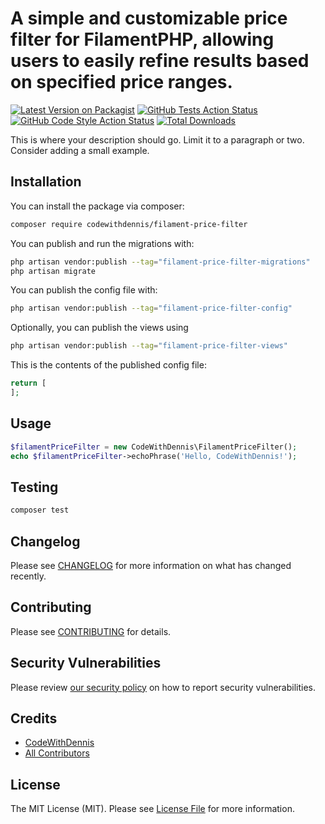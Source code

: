 # A simple and customizable price filter for FilamentPHP, allowing users to easily refine results based on specified price ranges.

[![Latest Version on Packagist](https://img.shields.io/packagist/v/codewithdennis/filament-price-filter.svg?style=flat-square)](https://packagist.org/packages/codewithdennis/filament-price-filter)
[![GitHub Tests Action Status](https://img.shields.io/github/actions/workflow/status/codewithdennis/filament-price-filter/run-tests.yml?branch=main&label=tests&style=flat-square)](https://github.com/codewithdennis/filament-price-filter/actions?query=workflow%3Arun-tests+branch%3Amain)
[![GitHub Code Style Action Status](https://img.shields.io/github/actions/workflow/status/codewithdennis/filament-price-filter/fix-php-code-styling.yml?branch=main&label=code%20style&style=flat-square)](https://github.com/codewithdennis/filament-price-filter/actions?query=workflow%3A"Fix+PHP+code+styling"+branch%3Amain)
[![Total Downloads](https://img.shields.io/packagist/dt/codewithdennis/filament-price-filter.svg?style=flat-square)](https://packagist.org/packages/codewithdennis/filament-price-filter)



This is where your description should go. Limit it to a paragraph or two. Consider adding a small example.

## Installation

You can install the package via composer:

```bash
composer require codewithdennis/filament-price-filter
```

You can publish and run the migrations with:

```bash
php artisan vendor:publish --tag="filament-price-filter-migrations"
php artisan migrate
```

You can publish the config file with:

```bash
php artisan vendor:publish --tag="filament-price-filter-config"
```

Optionally, you can publish the views using

```bash
php artisan vendor:publish --tag="filament-price-filter-views"
```

This is the contents of the published config file:

```php
return [
];
```

## Usage

```php
$filamentPriceFilter = new CodeWithDennis\FilamentPriceFilter();
echo $filamentPriceFilter->echoPhrase('Hello, CodeWithDennis!');
```

## Testing

```bash
composer test
```

## Changelog

Please see [CHANGELOG](CHANGELOG.md) for more information on what has changed recently.

## Contributing

Please see [CONTRIBUTING](.github/CONTRIBUTING.md) for details.

## Security Vulnerabilities

Please review [our security policy](../../security/policy) on how to report security vulnerabilities.

## Credits

- [CodeWithDennis](https://github.com/CodeWithDennis)
- [All Contributors](../../contributors)

## License

The MIT License (MIT). Please see [License File](LICENSE.md) for more information.
